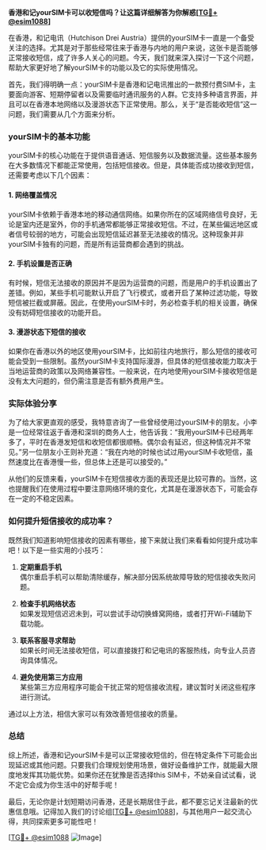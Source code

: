 **香港和记yourSIM卡可以收短信吗？让这篇详细解答为你解惑[[TG💪+ @esim1088](https://t.me/s/esim1088)]**

在香港，和记电讯（Hutchison Drei Austria）提供的yourSIM卡一直是一个备受关注的选择。尤其是对于那些经常往来于香港与内地的用户来说，这张卡是否能够正常接收短信，成了许多人关心的问题。今天，我们就来深入探讨一下这个问题，帮助大家更好地了解yourSIM卡的功能以及它的实际使用情况。

首先，我们得明确一点：yourSIM卡是香港和记电讯推出的一款预付费SIM卡，主要面向游客、短期停留者以及需要临时通讯服务的人群。它支持多种语言界面，并且可以在香港本地网络以及漫游状态下正常使用。那么，关于“是否能收短信”这一问题，我们需要从几个方面来分析。

### yourSIM卡的基本功能

yourSIM卡的核心功能在于提供语音通话、短信服务以及数据流量。这些基本服务在大多数情况下都能正常使用，包括短信接收。但是，具体能否成功接收到短信，还需要考虑以下几个因素：

#### 1. 网络覆盖情况
yourSIM卡依赖于香港本地的移动通信网络。如果你所在的区域网络信号良好，无论是室内还是室外，你的手机通常都能够正常接收短信。不过，在某些偏远地区或者信号较弱的地方，可能会出现短信延迟甚至无法接收的情况。这种现象并非yourSIM卡独有的问题，而是所有运营商都会遇到的挑战。

#### 2. 手机设置是否正确
有时候，短信无法接收的原因并不是因为运营商的问题，而是用户的手机设置出了差错。例如，某些手机可能默认开启了飞行模式，或者开启了某种过滤功能，导致短信被拦截或屏蔽。因此，在使用yourSIM卡时，务必检查手机的相关设置，确保没有妨碍短信接收的功能开启。

#### 3. 漫游状态下短信的接收
如果你在香港以外的地区使用yourSIM卡，比如前往内地旅行，那么短信的接收可能会受到一些限制。虽然yourSIM卡支持国际漫游，但具体的短信接收能力取决于当地运营商的政策以及网络兼容性。一般来说，在内地使用yourSIM卡接收短信是没有太大问题的，但仍需注意是否有额外费用产生。

### 实际体验分享

为了给大家更直观的感受，我特意咨询了一些曾经使用过yourSIM卡的朋友。小李是一位经常往返于香港和深圳的商务人士，他告诉我：“我用yourSIM卡已经两年多了，平时在香港发短信和收短信都很顺畅。偶尔会有延迟，但这种情况并不常见。”另一位朋友小王则补充道：“我在内地的时候也试过用yourSIM卡收短信，虽然速度比在香港慢一些，但总体上还是可以接受的。”

从他们的反馈来看，yourSIM卡在短信接收方面的表现还是比较可靠的。当然，这也提醒我们在使用过程中要注意网络环境的变化，尤其是在漫游状态下，可能会存在一定的不稳定因素。

### 如何提升短信接收的成功率？

既然我们知道影响短信接收的因素有哪些，接下来就让我们来看看如何提升成功率吧！以下是一些实用的小技巧：

1. **定期重启手机**  
   偶尔重启手机可以帮助清除缓存，解决部分因系统故障导致的短信接收失败问题。

2. **检查手机网络状态**  
   如果发现短信迟迟未到，可以尝试手动切换蜂窝网络，或者打开Wi-Fi辅助下载功能。

3. **联系客服寻求帮助**  
   如果长时间无法接收短信，可以直接拨打和记电讯的客服热线，向专业人员咨询具体情况。

4. **避免使用第三方应用**  
   某些第三方应用程序可能会干扰正常的短信接收流程，建议暂时关闭这些程序进行测试。

通过以上方法，相信大家可以有效改善短信接收的质量。

### 总结

综上所述，香港和记yourSIM卡是可以正常接收短信的，但在特定条件下可能会出现延迟或其他问题。只要我们合理规划使用场景，做好设备维护工作，就能最大限度地发挥其功能优势。如果你还在犹豫是否选择this SIM卡，不妨亲自试试看，说不定它会成为你生活中的好帮手呢！

最后，无论你是计划短期访问香港，还是长期居住于此，都不要忘记关注最新的优惠信息哦。记得加入我们的讨论组[[TG💪+ @esim1088](https://t.me/s/esim1088)]，与其他用户一起交流心得，共同探索更多可能性吧！

[[TG💪+ @esim1088](https://t.me/s/esim1088) ![Image](https://i.postimg.cc/4NQfJmqS/Snipaste-2025-05-13-00-14-12.png)]